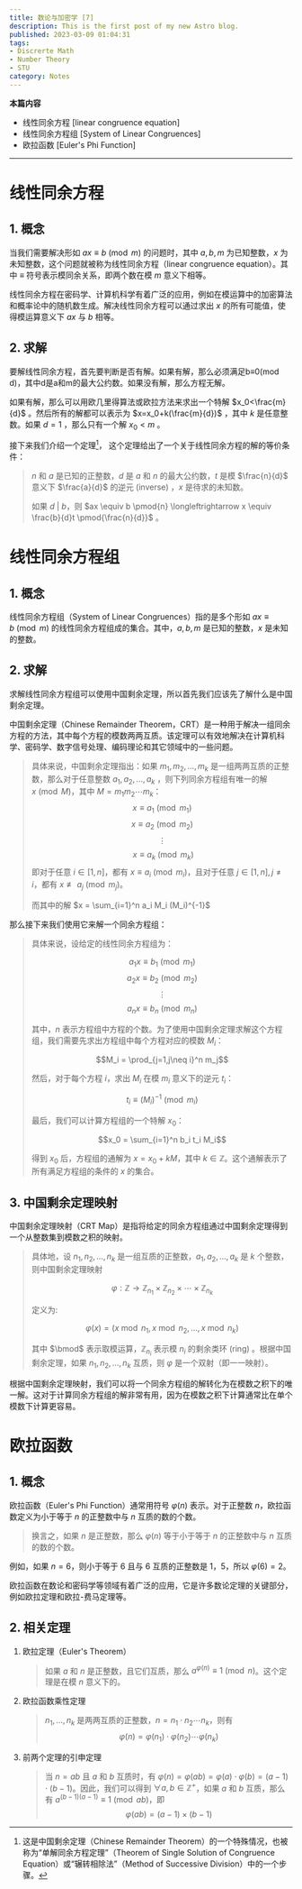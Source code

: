 ```yaml
---
title: 数论与加密学 [7]
description: This is the first post of my new Astro blog.
published: 2023-03-09 01:04:31
tags:
- Discrerte Math
- Number Theory
- STU
category: Notes
---
```

**本篇内容**
- 线性同余方程 [linear congruence equation]
- 线性同余方程组 [System of Linear Congruences]
- 欧拉函数 [Euler's Phi Function]

<!--more-->

---

# 线性同余方程 
## 1. 概念
当我们需要解决形如 $ax \equiv b \pmod{m}$ 的问题时，其中 $a, b, m$ 为已知整数，$x$ 为未知整数，这个问题就被称为线性同余方程（linear congruence equation）。其中 $\equiv$ 符号表示模同余关系，即两个数在模 $m$ 意义下相等。

线性同余方程在密码学、计算机科学有着广泛的应用，例如在模运算中的加密算法和概率论中的随机数生成。解决线性同余方程可以通过求出 $x$ 的所有可能值，使得模运算意义下 $ax$ 与 $b$ 相等。

## 2. 求解
要解线性同余方程，首先要判断是否有解。如果有解，那么必须满足b≡0(mod d)，其中d是a和m的最大公约数。如果没有解，那么方程无解。

如果有解，那么可以用欧几里得算法或欧拉方法来求出一个特解 $x_0<\frac{m}{d}$ 。然后所有的解都可以表示为 $x=x_0+k(\frac{m}{d})$ ，其中 $k$ 是任意整数。如果 $d=1$ ，那么只有一个解 $x_0<m$ 。

接下来我们介绍一个定理[^1]， 这个定理给出了一个关于线性同余方程的解的等价条件：

>$n$ 和 $a$ 是已知的正整数，$d$ 是 $a$ 和 $n$ 的最大公约数，$t$ 是模 $\frac{n}{d}$ 意义下 $\frac{a}{d}$ 的逆元  (inverse)  ，$x$ 是待求的未知数。
>
>如果 $d\ |\ b$，则 $ax \equiv b \pmod{n} \longleftrightarrow x \equiv \frac{b}{d}t \pmod{\frac{n}{d}}$ 。




[^1]: 这是中国剩余定理（Chinese Remainder Theorem）的一个特殊情况，也被称为“单解同余方程定理”（Theorem of Single Solution of Congruence Equation）或“辗转相除法”（Method of Successive Division）中的一个步骤。


# 线性同余方程组
## 1. 概念
线性同余方程组（System of Linear Congruences）指的是多个形如 $ax \equiv b \pmod{m}$ 的线性同余方程组成的集合。其中，$a, b, m$ 是已知的整数，$x$ 是未知的整数。


## 2. 求解

求解线性同余方程组可以使用中国剩余定理，所以首先我们应该先了解什么是中国剩余定理。

中国剩余定理（Chinese Remainder Theorem，CRT）是一种用于解决一组同余方程的方法，其中每个方程的模数两两互质。该定理可以有效地解决在计算机科学、密码学、数字信号处理、编码理论和其它领域中的一些问题。

>具体来说，中国剩余定理指出：如果 $m_1, m_2, \ldots, m_k$ 是一组两两互质的正整数，那么对于任意整数 $a_1, a_2, \ldots, a_k$ ，则下列同余方程组有唯一的解 $x \pmod M$，其中 $M = m_1 m_2 \cdots m_k$： 
>$$x \equiv a_1 \pmod{m_1}$$ 
>$$x \equiv a_2 \pmod{m_2}$$ 
>$$\vdots $$ 
>$$\ x \equiv a_k \pmod{m_k}$$
>即对于任意 $i\in[1,n]$，都有 $x\equiv a_i\pmod{m_i}$，且对于任意 $j\in[1,n],j\neq i$，都有 $x\not\equiv a_j\pmod{m_j}$。
>
>而其中的解 $x = \sum_{i=1}^n a_i M_i (M_i)^{-1}$

那么接下来我们使用它来解一个同余方程组：

>具体来说，设给定的线性同余方程组为：
>
>$$a_1 x \equiv b_1 \pmod{m_1}$$ 
>$$a_2 x \equiv b_2 \pmod{m_2}$$ 
>$$\vdots$$ 
>$$a_n x \equiv b_n \pmod{m_n}$$
>
>其中，$n$ 表示方程组中方程的个数。为了使用中国剩余定理求解这个方程组，我们需要先求出方程组中每个方程对应的模数 $M_i$：
>
>$$M_i = \prod_{j=1,j\neq i}^n m_j$$
>
>然后，对于每个方程 $i$，求出 $M_i$ 在模 $m_i$ 意义下的逆元 $t_i$：
>
>$$t_i \equiv (M_i)^{-1} \pmod{m_i}$$
>
>最后，我们可以计算方程组的一个特解 $x_0$：
>
>$$x_0 = \sum_{i=1}^n b_i t_i M_i$$
>
>得到 $x_0$ 后，方程组的通解为 $x = x_0 + kM$，其中 $k \in \mathbb{Z}$。这个通解表示了所有满足方程组的条件的 $x$ 的集合。


## 3. 中国剩余定理映射 

中国剩余定理映射（CRT Map）是指将给定的同余方程组通过中国剩余定理得到一个从整数集到模数之积的映射。
>具体地，设 $n_1, n_2, \ldots, n_k$ 是一组互质的正整数，$a_1, a_2, \ldots, a_k$ 是 $k$ 个整数，则中国剩余定理映射 
>
>$$\varphi: \mathbb{Z} \to {\mathbb{Z}}_{n_1} \times {\mathbb{Z}}_{n_2} \times \cdots \times {\mathbb{Z}}_{n_k}$$
>
>定义为:
> 
>$$\varphi(x) = (x \bmod n_1, x \bmod n_2, \ldots, x \bmod n_k)$$
>
>其中 $\bmod$ 表示取模运算，$\mathbb{Z}_{n_i}$ 表示模 $n_i$ 的剩余类环  (ring)  。根据中国剩余定理，如果 $n_1, n_2, \ldots, n_k$ 互质，则 $\varphi$ 是一个双射（即一一映射）。

根据中国剩余定理映射，我们可以将一个同余方程组的解转化为在模数之积下的唯一解。这对于计算同余方程组的解非常有用，因为在模数之积下计算通常比在单个模数下计算更容易。


# 欧拉函数 
## 1. 概念
欧拉函数（Euler's Phi Function）通常用符号 $\varphi(n)$ 表示。对于正整数 $n$，欧拉函数定义为小于等于 $n$ 的正整数中与 $n$ 互质的数的个数。

>换言之，如果 $n$ 是正整数，那么 $\varphi(n)$ 等于小于等于 $n$ 的正整数中与 $n$ 互质的数的个数。

例如，如果 $n = 6$，则小于等于 $6$ 且与 $6$ 互质的正整数是 $1$，$5$，所以 $\varphi(6) = 2$。

欧拉函数在数论和密码学等领域有着广泛的应用，它是许多数论定理的关键部分，例如欧拉定理和欧拉-费马定理等。


## 2. 相关定理
1. 欧拉定理（Euler's Theorem）
    >如果 $a$ 和 $n$ 是正整数，且它们互质，那么 $a^{\varphi(n)} \equiv 1 \pmod{n}$。这个定理是在模 $n$ 意义下的。

1. 欧拉函数乘性定理
    >$n_1, \ldots, n_k$ 是两两互质的正整数，$n = n_1 \cdot n_2 \cdots n_k$，则有
    >$$\varphi(n) = \varphi(n_1) \cdot \varphi(n_2) \cdots \varphi(n_k)$$

1. 前两个定理的引申定理
    >当 $n = ab$ 且 $a$ 和 $b$ 互质时，有 $\varphi(n) = \varphi(ab) = \varphi(a) \cdot \varphi(b) = (a-1) \cdot (b-1)$。因此，我们可以得到 $\forall a,b \in \mathbb{Z}^+$，如果 $a$ 和 $b$ 互质，那么有 $a^{(b-1)(a-1)} \equiv 1 \pmod {ab}$，即 
    >$$\varphi(ab) = (a-1) \times (b-1)$$ 

